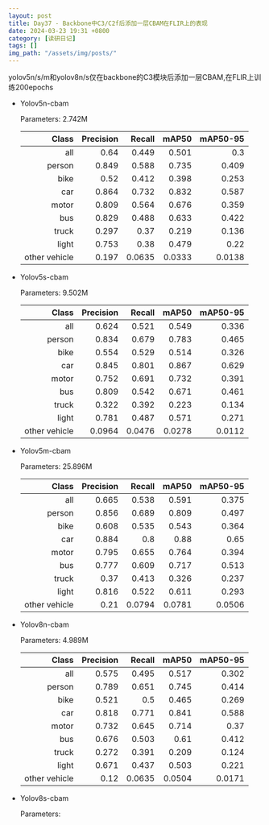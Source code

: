 ```yaml
---
layout: post
title: Day37 - Backbone中C3/C2f后添加一层CBAM在FLIR上的表现
date: 2024-03-23 19:31 +0800
category: [读研日记]
tags: []
img_path: "/assets/img/posts/"
---
```


yolov5n/s/m和yolov8n/s仅在backbone的C3模块后添加一层CBAM,在FLIR上训练200epochs

- Yolov5n-cbam

    Parameters: 2.742M

    |                Class|  Precision|     Recall|      mAP50|   mAP50-95|
    |                 ---:|       ---:|       ---:|       ---:|       ---:|
    |                  all|       0.64|      0.449|      0.501|        0.3|
    |               person|      0.849|      0.588|      0.735|      0.409|
    |                 bike|       0.52|      0.412|      0.398|      0.253|
    |                  car|      0.864|      0.732|      0.832|      0.587|
    |                motor|      0.809|      0.564|      0.676|      0.359|
    |                  bus|      0.829|      0.488|      0.633|      0.422|
    |                truck|      0.297|       0.37|      0.219|      0.136|
    |                light|      0.753|       0.38|      0.479|       0.22|
    |        other vehicle|      0.197|     0.0635|     0.0333|     0.0138|

- Yolov5s-cbam

    Parameters: 9.502M

    |                Class|  Precision|     Recall|      mAP50|   mAP50-95|
    |                 ---:|       ---:|       ---:|       ---:|       ---:|
    |                  all|      0.624|      0.521|      0.549|      0.336|
    |               person|      0.834|      0.679|      0.783|      0.465|
    |                 bike|      0.554|      0.529|      0.514|      0.326|
    |                  car|      0.845|      0.801|      0.867|      0.629|
    |                motor|      0.752|      0.691|      0.732|      0.391|
    |                  bus|      0.809|      0.542|      0.671|      0.461|
    |                truck|      0.322|      0.392|      0.223|      0.134|
    |                light|      0.781|      0.487|      0.571|      0.271|
    |        other vehicle|     0.0964|     0.0476|     0.0278|     0.0112|

- Yolov5m-cbam

    Parameters: 25.896M

    |                Class|  Precision|     Recall|      mAP50|   mAP50-95|
    |                 ---:|       ---:|       ---:|       ---:|       ---:|
    |                  all|      0.665|      0.538|      0.591|      0.375|
    |               person|      0.856|      0.689|      0.809|      0.497|
    |                 bike|      0.608|      0.535|      0.543|      0.364|
    |                  car|      0.884|        0.8|       0.88|       0.65|
    |                motor|      0.795|      0.655|      0.764|      0.394|
    |                  bus|      0.777|      0.609|      0.717|      0.513|
    |                truck|       0.37|      0.413|      0.326|      0.237|
    |                light|      0.816|      0.522|      0.611|      0.293|
    |        other vehicle|       0.21|     0.0794|     0.0781|     0.0506|

- Yolov8n-cbam

    Parameters: 4.989M

    |                Class|  Precision|     Recall|      mAP50|   mAP50-95|
    |                 ---:|       ---:|       ---:|       ---:|       ---:|
    |                  all|      0.575|      0.495|      0.517|      0.302|
    |               person|      0.789|      0.651|      0.745|      0.414|
    |                 bike|      0.521|        0.5|      0.465|      0.269|
    |                  car|      0.818|      0.771|      0.841|      0.588|
    |                motor|      0.732|      0.645|      0.714|       0.37|
    |                  bus|      0.676|      0.503|       0.61|      0.412|
    |                truck|      0.272|      0.391|      0.209|      0.124|
    |                light|      0.671|      0.437|      0.503|      0.221|
    |        other vehicle|       0.12|     0.0635|     0.0504|     0.0171|

- Yolov8s-cbam

    Parameters: 
